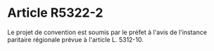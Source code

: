 # Article R5322-2

  
Le projet de convention est soumis par le préfet à l'avis de l'instance paritaire régionale prévue à l'article L. 5312-10.